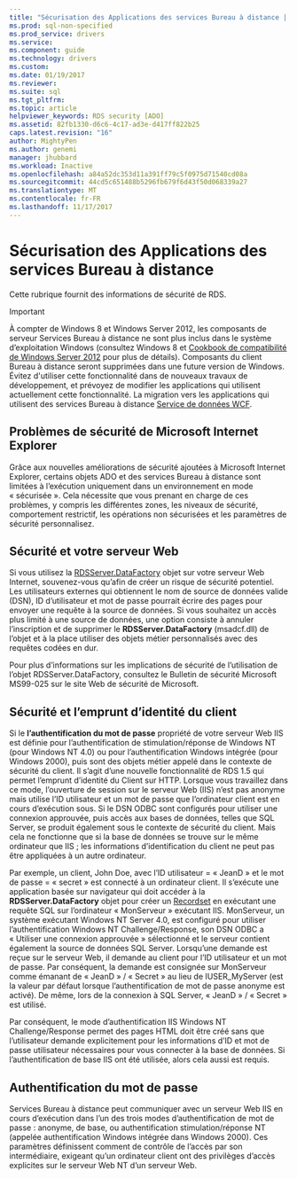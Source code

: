 ```yaml
---
title: "Sécurisation des Applications des services Bureau à distance | Documents Microsoft"
ms.prod: sql-non-specified
ms.prod_service: drivers
ms.service: 
ms.component: guide
ms.technology: drivers
ms.custom: 
ms.date: 01/19/2017
ms.reviewer: 
ms.suite: sql
ms.tgt_pltfrm: 
ms.topic: article
helpviewer_keywords: RDS security [ADO]
ms.assetid: 82fb1330-d6c6-4c17-ad3e-d417ff822b25
caps.latest.revision: "16"
author: MightyPen
ms.author: genemi
manager: jhubbard
ms.workload: Inactive
ms.openlocfilehash: a84a52dc353d11a391ff79c5f0975d71540cd08a
ms.sourcegitcommit: 44cd5c651488b5296fb679f6d43f50d068339a27
ms.translationtype: MT
ms.contentlocale: fr-FR
ms.lasthandoff: 11/17/2017
---
```

# <a name="securing-rds-applications"></a>Sécurisation des Applications des services Bureau à distance
Cette rubrique fournit des informations de sécurité de RDS.  
  
> [!IMPORTANT]
>  À compter de Windows 8 et Windows Server 2012, les composants de serveur Services Bureau à distance ne sont plus inclus dans le système d’exploitation Windows (consultez Windows 8 et [Cookbook de compatibilité de Windows Server 2012](https://www.microsoft.com/en-us/download/details.aspx?id=27416) pour plus de détails). Composants du client Bureau à distance seront supprimées dans une future version de Windows. Évitez d'utiliser cette fonctionnalité dans de nouveaux travaux de développement, et prévoyez de modifier les applications qui utilisent actuellement cette fonctionnalité. La migration vers les applications qui utilisent des services Bureau à distance [Service de données WCF](http://go.microsoft.com/fwlink/?LinkId=199565).  
  
## <a name="microsoft-internet-explorer-security-issues"></a>Problèmes de sécurité de Microsoft Internet Explorer  
 Grâce aux nouvelles améliorations de sécurité ajoutées à Microsoft Internet Explorer, certains objets ADO et des services Bureau à distance sont limitées à l’exécution uniquement dans un environnement en mode « sécurisée ». Cela nécessite que vous prenant en charge de ces problèmes, y compris les différentes zones, les niveaux de sécurité, comportement restrictif, les opérations non sécurisées et les paramètres de sécurité personnalisez.  
  
## <a name="security-and-your-web-server"></a>Sécurité et votre serveur Web  
 Si vous utilisez la [RDSServer.DataFactory](../../../ado/reference/rds-api/datafactory-object-rdsserver.md) objet sur votre serveur Web Internet, souvenez-vous qu’afin de créer un risque de sécurité potentiel. Les utilisateurs externes qui obtiennent le nom de source de données valide (DSN), ID d’utilisateur et mot de passe pourrait écrire des pages pour envoyer une requête à la source de données. Si vous souhaitez un accès plus limité à une source de données, une option consiste à annuler l’inscription et de supprimer le **RDSServer.DataFactory** (msadcf.dll) de l’objet et à la place utiliser des objets métier personnalisés avec des requêtes codées en dur.  
  
 Pour plus d’informations sur les implications de sécurité de l’utilisation de l’objet RDSServer.DataFactory, consultez le Bulletin de sécurité Microsoft MS99-025 sur le site Web de sécurité de Microsoft.  
  
## <a name="client-impersonation-and-security"></a>Sécurité et l’emprunt d’identité du client  
 Si le **l’authentification du mot de passe** propriété de votre serveur Web IIS est définie pour l’authentification de stimulation/réponse de Windows NT (pour Windows NT 4.0) ou pour l’authentification Windows intégrée (pour Windows 2000), puis sont des objets métier appelé dans le contexte de sécurité du client. Il s’agit d’une nouvelle fonctionnalité de RDS 1.5 qui permet l’emprunt d’identité du Client sur HTTP. Lorsque vous travaillez dans ce mode, l’ouverture de session sur le serveur Web (IIS) n’est pas anonyme mais utilise l’ID utilisateur et un mot de passe que l’ordinateur client est en cours d’exécution sous. Si le DSN ODBC sont configurés pour utiliser une connexion approuvée, puis accès aux bases de données, telles que SQL Server, se produit également sous le contexte de sécurité du client. Mais cela ne fonctionne que si la base de données se trouve sur le même ordinateur que IIS ; les informations d’identification du client ne peut pas être appliquées à un autre ordinateur.  
  
 Par exemple, un client, John Doe, avec l’ID utilisateur = « JeanD » et le mot de passe = « secret » est connecté à un ordinateur client. Il s’exécute une application basée sur navigateur qui doit accéder à la **RDSServer.DataFactory** objet pour créer un [Recordset](../../../ado/reference/ado-api/recordset-object-ado.md) en exécutant une requête SQL sur l’ordinateur « MonServeur » exécutant IIS. MonServeur, un système exécutant Windows NT Server 4.0, est configuré pour utiliser l’authentification Windows NT Challenge/Response, son DSN ODBC a « Utiliser une connexion approuvée » sélectionné et le serveur contient également la source de données SQL Server. Lorsqu’une demande est reçue sur le serveur Web, il demande au client pour l’ID utilisateur et un mot de passe. Par conséquent, la demande est consignée sur MonServeur comme émanant de « JeanD » / « Secret » au lieu de IUSER_MyServer (est la valeur par défaut lorsque l’authentification de mot de passe anonyme est activé). De même, lors de la connexion à SQL Server, « JeanD » / « Secret » est utilisé.  
  
 Par conséquent, le mode d’authentification IIS Windows NT Challenge/Response permet des pages HTML doit être créé sans que l’utilisateur demande explicitement pour les informations d’ID et mot de passe utilisateur nécessaires pour vous connecter à la base de données. Si l’authentification de base IIS ont été utilisée, alors cela aussi est requis.  
  
## <a name="password-authentication"></a>Authentification du mot de passe  
 Services Bureau à distance peut communiquer avec un serveur Web IIS en cours d’exécution dans l’un des trois modes d’authentification de mot de passe : anonyme, de base, ou authentification stimulation/réponse NT (appelée authentification Windows intégrée dans Windows 2000). Ces paramètres définissent comment de contrôle de l’accès par son intermédiaire, exigeant qu’un ordinateur client ont des privilèges d’accès explicites sur le serveur Web NT d’un serveur Web.


